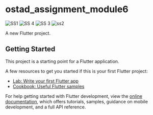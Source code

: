 # ostad_assignment_module6
![SS1](https://github.com/anonhossain/ostad_assignment_module6/assets/141258563/9bc9c6b9-6bb0-49c6-979f-904165cf9924)
![SS 4](https://github.com/anonhossain/ostad_assignment_module6/assets/141258563/793355aa-5771-4234-a92e-c0edbe09547e)
![SS 3](https://github.com/anonhossain/ostad_assignment_module6/assets/141258563/96320e9f-684a-416a-8bde-16c0a0d8145b)
![ss2](https://github.com/anonhossain/ostad_assignment_module6/assets/141258563/efed8f71-a7a4-42e8-91e0-c209d5570880)

A new Flutter project.

## Getting Started

This project is a starting point for a Flutter application.

A few resources to get you started if this is your first Flutter project:

- [Lab: Write your first Flutter app](https://docs.flutter.dev/get-started/codelab)
- [Cookbook: Useful Flutter samples](https://docs.flutter.dev/cookbook)

For help getting started with Flutter development, view the
[online documentation](https://docs.flutter.dev/), which offers tutorials,
samples, guidance on mobile development, and a full API reference.
